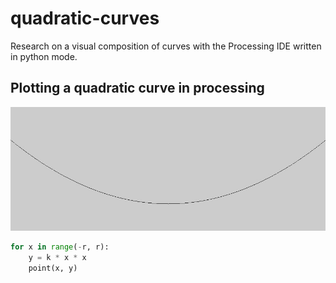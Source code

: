 # quadratic-curves
Research on a visual composition of curves with the Processing IDE written in python mode.

## Plotting a quadratic curve in processing
![Cover](cover.jpg)

```python
for x in range(-r, r):
    y = k * x * x
    point(x, y)
```
